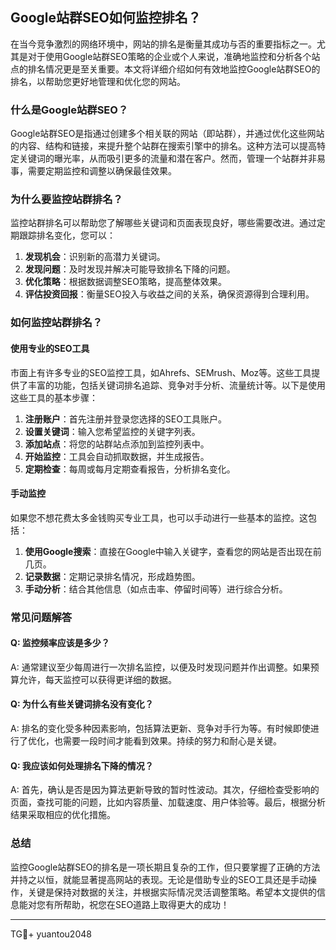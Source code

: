 ## Google站群SEO如何监控排名？

在当今竞争激烈的网络环境中，网站的排名是衡量其成功与否的重要指标之一。尤其是对于使用Google站群SEO策略的企业或个人来说，准确地监控和分析各个站点的排名情况更是至关重要。本文将详细介绍如何有效地监控Google站群SEO的排名，以帮助您更好地管理和优化您的网站。

### 什么是Google站群SEO？

Google站群SEO是指通过创建多个相关联的网站（即站群），并通过优化这些网站的内容、结构和链接，来提升整个站群在搜索引擎中的排名。这种方法可以提高特定关键词的曝光率，从而吸引更多的流量和潜在客户。然而，管理一个站群并非易事，需要定期监控和调整以确保最佳效果。

### 为什么要监控站群排名？

监控站群排名可以帮助您了解哪些关键词和页面表现良好，哪些需要改进。通过定期跟踪排名变化，您可以：

1. **发现机会**：识别新的高潜力关键词。
2. **发现问题**：及时发现并解决可能导致排名下降的问题。
3. **优化策略**：根据数据调整SEO策略，提高整体效果。
4. **评估投资回报**：衡量SEO投入与收益之间的关系，确保资源得到合理利用。

### 如何监控站群排名？

#### 使用专业的SEO工具

市面上有许多专业的SEO监控工具，如Ahrefs、SEMrush、Moz等。这些工具提供了丰富的功能，包括关键词排名追踪、竞争对手分析、流量统计等。以下是使用这些工具的基本步骤：

1. **注册账户**：首先注册并登录您选择的SEO工具账户。
2. **设置关键词**：输入您希望监控的关键字列表。
3. **添加站点**：将您的站群站点添加到监控列表中。
4. **开始监控**：工具会自动抓取数据，并生成报告。
5. **定期检查**：每周或每月定期查看报告，分析排名变化。

#### 手动监控

如果您不想花费太多金钱购买专业工具，也可以手动进行一些基本的监控。这包括：

1. **使用Google搜索**：直接在Google中输入关键字，查看您的网站是否出现在前几页。
2. **记录数据**：定期记录排名情况，形成趋势图。
3. **手动分析**：结合其他信息（如点击率、停留时间等）进行综合分析。

### 常见问题解答

#### Q: 监控频率应该是多少？

A: 通常建议至少每周进行一次排名监控，以便及时发现问题并作出调整。如果预算允许，每天监控可以获得更详细的数据。

#### Q: 为什么有些关键词排名没有变化？

A: 排名的变化受多种因素影响，包括算法更新、竞争对手行为等。有时候即使进行了优化，也需要一段时间才能看到效果。持续的努力和耐心是关键。

#### Q: 我应该如何处理排名下降的情况？

A: 首先，确认是否是因为算法更新导致的暂时性波动。其次，仔细检查受影响的页面，查找可能的问题，比如内容质量、加载速度、用户体验等。最后，根据分析结果采取相应的优化措施。

### 总结

监控Google站群SEO的排名是一项长期且复杂的工作，但只要掌握了正确的方法并持之以恒，就能显著提高网站的表现。无论是借助专业的SEO工具还是手动操作，关键是保持对数据的关注，并根据实际情况灵活调整策略。希望本文提供的信息能对您有所帮助，祝您在SEO道路上取得更大的成功！

---
TG💪+ yuantou2048